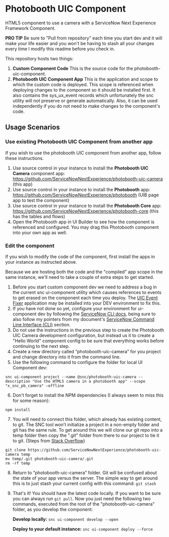 # Photobooth UIC Component

HTML5 component to use a camera with a ServiceNow Next Experience Framework Component.

**PRO TIP** Be sure to "Pull from repository" each time you start dev and it will make your life easier and you won't be having to stash all your changes every time I modify this readme before you check in.

This repository hosts two things:

1. **Custom Component Code**
   This is the source code for the photobooth-uic-component.
2. **Photobooth UIC Component App**
   This is the application and scope to which the custom code is deployed. This scope is referenced when deploying changes to the component so it should be installed first. It also contains the sys_ux_event records which unfortunately the snc utility will not preserve or generate automatically. Also, it can be used independently if you do not need to make changes to the component's code.

## Usage Scenarios

### Use existing Photobooth UIC Component from another app

If you wish to use the photobooth UIC component from another app, follow these instructions.

1. Use source control in your instance to install the **Photobooth UIC Camera** component app: https://github.com/ServiceNowNextExperience/photobooth-uic-camera (this app)
2. Use source control in your instance to install the **Photobooth** app: https://github.com/ServiceNowNextExperience/photobooth (UIB page app to test the component)
3. Use source control in your instance to install the **Photobooth Core** app: https://github.com/ServiceNowNextExperience/photobooth-core (this has the tables and flows)
4. Open the Photobooth app in UI Builder to see how the component is referenced and configured. You may drag this Photobooth component into your own app as well.

### Edit the component

If you wish to modify the code of the component, first install the apps in your instance as instructed above.

Because we are hosting both the code and the "compiled" app scope in the same instance, we'll need to take a couple of extra steps to get started.

1. Before you start custom component dev we need to address a bug in the current snc ui-component utility which causes references to events to get erased on the component each time you deploy. The [UIC Event Fixer](https://github.com/ServiceNowNextExperience/uic-event-fixer) application may be installed into your DEV environment to fix this.
2. If you have not done so yet, configure your environment for ui-component dev by following the [ServiceNow CLI docs](https://docs.servicenow.com/bundle/tokyo-application-development/page/build/servicenow-cli/concept/servicenow-cli.html), being sure to also follow my pointers from my document's [ServiceNow Command Line Interface (CLI)](https://www.servicenow.com/community/next-experience-articles/cross-origin-resource-sharing-cors-in-ui-builder-uib/ta-p/2341273#toc-hId--1595374477) section.
3. Do not use the instructions in the previous step to create the Photobooth UIC Camera development configuration, but instead us it to create a "Hello World" component config to be sure that everything works before continuing to the next step.
4. Create a new directory called “photobooth-uic-camera” for you project and change directory into it from the command line.
5. Use the following command to configure the folder for local UI Component dev:

`snc ui-component project --name @snc/photobooth-uic-camera --description "Use the HTML5 camera in a photobooth app" --scope "x_snc_pb_camera" –offline`

6. Don't forget to install the NPM dependencies (I always seem to miss this for some reason):

`npm install`

7. You will need to connect this folder, which already has existing content, to git. The SNC tool won’t initialize a project in a non-empty folder and git has the same rule. To get around this we will clone our git repo into a temp folder then copy the ".git" folder from there to our project to tie it to git. (Steps from [Stack Overflow](https://stackoverflow.com/questions/5377960/git-whats-the-best-practice-to-git-clone-into-an-existing-folder))

```
git clone https://github.com/ServiceNowNextExperience/photobooth-uic-camera temp
mv temp/.git photobooth-uic-camera/.git
rm -rf temp
```

8. Return to “photobooth-uic-camera” folder. Git will be confused about the state of your app versus the server. The simple way to get around this is to just stash your current config with this command:
   `git stash`

9. That's it! You should have the latest code locally. If you want to be sure you can always run `git pull`. Now you just need the following two commands, executed from the root of the "photobooth-uic-camera" folder, as you develop the component:

   **Develop locally:**
   `snc ui-component develop --open`

   **Deploy to your default instance:**
   `snc ui-component deploy --force`
